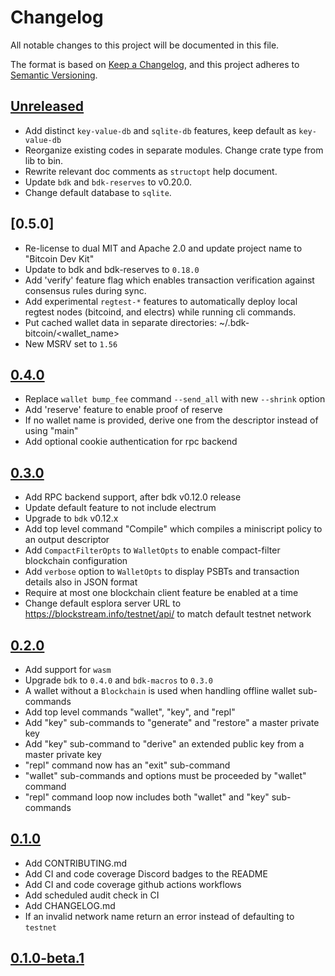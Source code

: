 # Changelog
All notable changes to this project will be documented in this file.

The format is based on [Keep a Changelog](https://keepachangelog.com/en/1.0.0/),
and this project adheres to [Semantic Versioning](https://semver.org/spec/v2.0.0.html).

## [Unreleased]

- Add distinct `key-value-db` and `sqlite-db` features, keep default as `key-value-db`
- Reorganize existing codes in separate modules. Change crate type from lib to bin.
- Rewrite relevant doc comments as `structopt` help document.
- Update `bdk` and `bdk-reserves` to v0.20.0.
- Change default database to `sqlite`.

## [0.5.0]

- Re-license to dual MIT and Apache 2.0 and update project name to "Bitcoin Dev Kit"
- Update to bdk and bdk-reserves to `0.18.0`
- Add 'verify' feature flag which enables transaction verification against consensus rules during sync.
- Add experimental `regtest-*` features to automatically deploy local regtest nodes
(bitcoind, and electrs) while running cli commands.
- Put cached wallet data in separate directories: ~/.bdk-bitcoin/<wallet_name>
- New MSRV set to `1.56`

## [0.4.0]

- Replace `wallet bump_fee` command `--send_all` with new `--shrink` option
- Add 'reserve' feature to enable proof of reserve
- If no wallet name is provided, derive one from the descriptor instead of using "main"
- Add optional cookie authentication for rpc backend

## [0.3.0]

- Add RPC backend support, after bdk v0.12.0 release
- Update default feature to not include electrum
- Upgrade to `bdk` v0.12.x
- Add top level command "Compile" which compiles a miniscript policy to an output descriptor
- Add `CompactFilterOpts` to `WalletOpts` to enable compact-filter blockchain configuration
- Add `verbose` option to `WalletOpts` to display PSBTs and transaction details also in JSON format
- Require at most one blockchain client feature be enabled at a time
- Change default esplora server URL to https://blockstream.info/testnet/api/ to match default testnet network

## [0.2.0]

- Add support for `wasm`
- Upgrade `bdk` to `0.4.0` and `bdk-macros` to `0.3.0`
- A wallet without a `Blockchain` is used when handling offline wallet sub-commands
- Add top level commands "wallet", "key", and "repl"
- Add "key" sub-commands to "generate" and "restore" a master private key
- Add "key" sub-command to "derive" an extended public key from a master private key
- "repl" command now has an "exit" sub-command
- "wallet" sub-commands and options must be proceeded by "wallet" command
- "repl" command loop now includes both "wallet" and "key" sub-commands

## [0.1.0]

- Add CONTRIBUTING.md
- Add CI and code coverage Discord badges to the README
- Add CI and code coverage github actions workflows
- Add scheduled audit check in CI
- Add CHANGELOG.md
- If an invalid network name return an error instead of defaulting to `testnet`

## [0.1.0-beta.1]

[unreleased]: https://github.com/bitcoindevkit/bdk-cli/compare/v0.4.0...HEAD
[0.4.0]: https://github.com/bitcoindevkit/bdk-cli/compare/v0.3.0...v0.4.0
[0.3.0]: https://github.com/bitcoindevkit/bdk-cli/compare/v0.2.0...v0.3.0
[0.2.0]: https://github.com/bitcoindevkit/bdk-cli/compare/v0.1.0...v0.2.0
[0.1.0]: https://github.com/bitcoindevkit/bdk-cli/compare/0.1.0-beta.1...v0.1.0
[0.1.0-beta.1]: https://github.com/bitcoindevkit/bdk-cli/compare/84a02e35...0.1.0-beta.1
